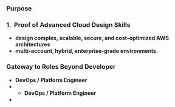 ### Purpose 

### **1.**  **Proof of Advanced Cloud Design Skills**

- **design complex, scalable, secure, and cost-optimized AWS architectures**
-  **multi-account, hybrid, enterprise-grade environments**.

### **Gateway to Roles Beyond Developer**

- **DevOps / Platform Engineer**
- - **DevOps / Platform Engineer**
- 
